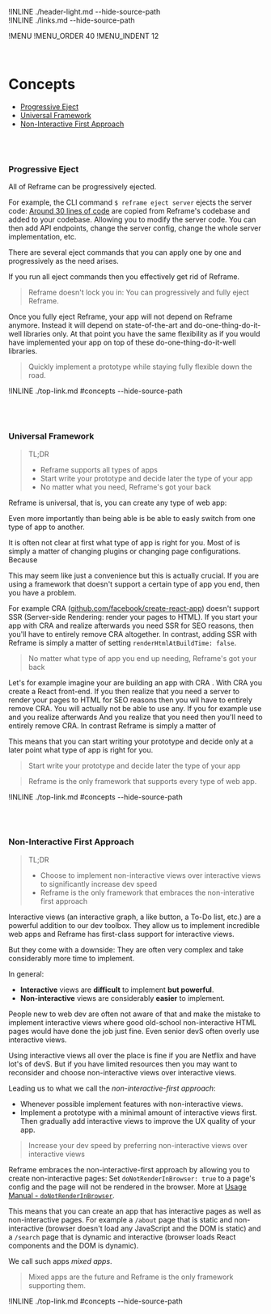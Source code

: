 !INLINE ./header-light.md --hide-source-path
<br/>
!INLINE ./links.md --hide-source-path

!MENU
!MENU_ORDER 40
!MENU_INDENT 12

<br/>

# Concepts

 - [Progressive Eject](#progressive-eject)
 - [Universal Framework](#universal-framework)
 - [Non-Interactive First Approach](#non-interactive-first-approach)

<br/>
<br/>


### Progressive Eject

All of Reframe can be progressively ejected.

For example, the CLI command `$ reframe eject server` ejects the server code:
[Around 30 lines of code](/plugins/hapi/start.js)
are copied from Reframe's codebase and added to your codebase.
Allowing you to modify the server code.
You can then
add API endpoints,
change the server config,
change the whole server implementation,
etc.

There are several eject commands that
you can apply one by one and progressively as the need arises.

If you run all eject commands then you effectively get rid of Reframe.

> Reframe doesn't lock you in: You can progressively and fully eject Reframe.

Once you fully eject Reframe, your app will not depend on Reframe anymore.
Instead it will depend on state-of-the-art and do-one-thing-do-it-well libraries only.
At that point you have the same flexibility
as if you would have implemented your app on top of these do-one-thing-do-it-well libraries.

> Quickly implement a prototype while staying fully flexible down the road.

!INLINE ./top-link.md #concepts --hide-source-path

<br/>
<br/>


### Universal Framework

> TL;DR
> - Reframe supports all types of apps
> - Start write your prototype and decide later the type of your app
> - No matter what you need, Reframe's got your back

Reframe is universal, that is, you can create any type of web app:

Even more importantly than being able is be able to easly switch from one type of app to another.

It is often not clear at first what type of app is right for you.
Most of is simply a matter of changing plugins or changing page configurations.
Because 

This may seem like just a convenience but this is actually crucial.
If you are using a framework that doesn't support a certain type of app you end, then you have a problem.

For example CRA
([github.com/facebook/create-react-app](https://github.com/facebook/create-react-app))
doesn't support SSR
(Server-side Rendering: render your pages to HTML).
If you start your app with CRA and realize afterwards you need SSR for SEO reasons,
then you'll have to entirely remove CRA altogether.
In contrast, adding SSR with Reframe is simply a matter of setting `renderHtmlAtBuildTime: false`.

> No matter what type of app you end up needing, Reframe's got your back


Let's for example imagine your are building an app with CRA .
With CRA you create a React front-end.
If you then realize that you need a server to render your pages to HTML for SEO reasons then you wil have to entirely remove CRA.
You will actually not be able to use any.
If you for example use  and you realize afterwards
And you realize that you need then you'll need to entirely remove CRA.
In contrast Reframe is simply a matter of 

This means that you can start writing your prototype and decide only at a later point what type of app is right for you.

> Start write your prototype and decide later the type of your app

> Reframe is the only framework that supports every type of web app.

!INLINE ./top-link.md #concepts --hide-source-path

<br/>
<br/>

### Non-Interactive First Approach

> TL;DR
> - Choose to implement non-interactive views over interactive views to significantly increase dev speed
> - Reframe is the only framework that embraces the non-interative first approach

Interactive views (an interactive graph, a like button, a To-Do list, etc.) are a powerful addition to our dev toolbox.
They allow us to implement incredible web apps and Reframe has first-class support for interactive views.

But they come with a downside: They are often very complex and take considerably more time to implement.

In general:
- **Interactive** views are **difficult** to implement **but powerful**.
- **Non-interactive** views are considerably **easier** to implement.

People new to web dev are often not aware of that and make the mistake to implement interactive views
where good old-school non-interactive HTML pages would have done the job just fine.
Even senior devS often overly use interactive views.

Using interactive views all over the place is fine if you are Netflix and have lot's of devS.
But if you have limited resources then you may want to reconsider and choose non-interactive views over interactive views.

Leading us to what we call the *non-interactive-first approach*:
 - Whenever possible implement features with non-interactive views.
 - Implement a prototype with a minimal amount of interactive views first. Then gradually add interactive views to improve the UX quality of your app.

> Increase your dev speed by preferring non-interactive views over interactive views

Reframe embraces the non-interactive-first approach by allowing you to create non-interactive pages:
Set `doNotRenderInBrowser: true` to a page's config and the page will not be rendered in the browser.
More at [Usage Manual - `doNotRenderInBrowser`](/docs/usage-manual.md#donotrenderinbrowser).

This means that you can create an app that has interactive pages as well as non-interactive pages.
For example a `/about` page that is static and non-interactive
(browser doesn't load any JavaScript and the DOM is static)
and a `/search` page that is dynamic and interactive
(browser loads React components and the DOM is dynamic).

We call such apps *mixed apps*.

> Mixed apps are the future and Reframe is the only framework supporting them.


!INLINE ./top-link.md #concepts --hide-source-path

<br/>
<br/>

